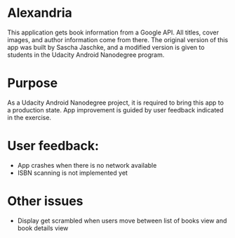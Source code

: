 # Alexandria 

This application gets book information from a Google API. All titles, cover images, and author information come from there. The original version of this app was built by Sascha Jaschke, and a modified version is given to students in the Udacity Android Nanodegree program.

# Purpose

As a Udacity Android Nanodegree project, it is required to bring this app to a production state. App improvement is guided by user feedback indicated in the exercise.


# User feedback:

- App crashes when there is no network available
- ISBN scanning is not implemented yet

# Other issues

- Display get scrambled when users move between list of books view and book details view    